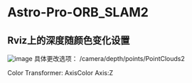 # Astro-Pro-ORB_SLAM2

## Rviz上的深度随颜色变化设置
![image](https://github.com/user-attachments/assets/72652ef8-cf56-4039-831e-dc6de0033642)
具体更改选项：
/camera/depth/points/PointClouds2

Color Transformer: AxisColor
Axis:Z
